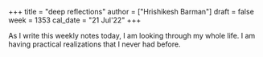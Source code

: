 +++
title = "deep reflections"
author = ["Hrishikesh Barman"]
draft = false
week = 1353
cal_date = "21 Jul'22"
+++

As I write this weekly notes today, I am looking through my whole life. I am having practical realizations that I never had before.
